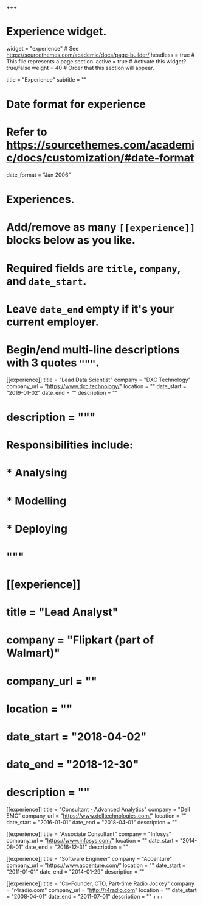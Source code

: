 +++
# Experience widget.
widget = "experience"  # See https://sourcethemes.com/academic/docs/page-builder/
headless = true  # This file represents a page section.
active = true  # Activate this widget? true/false
weight = 40  # Order that this section will appear.

title = "Experience"
subtitle = ""

# Date format for experience
#   Refer to https://sourcethemes.com/academic/docs/customization/#date-format
date_format = "Jan 2006"

# Experiences.
#   Add/remove as many `[[experience]]` blocks below as you like.
#   Required fields are `title`, `company`, and `date_start`.
#   Leave `date_end` empty if it's your current employer.
#   Begin/end multi-line descriptions with 3 quotes `"""`.
[[experience]]
  title = "Lead Data Scientist"
  company = "DXC Technology"
  company_url = "https://www.dxc.technology/"
  location = ""
  date_start = "2019-01-02"
  date_end = ""
  description = ""
#  description = """
#  Responsibilities include:
#  
#  * Analysing
#  * Modelling
#  * Deploying
#  """

# [[experience]]
#  title = "Lead Analyst"
#  company = "Flipkart (part of Walmart)"
#  company_url = ""
#  location = ""
#  date_start = "2018-04-02"
#  date_end = "2018-12-30"
#  description = ""

[[experience]]
  title = "Consultant - Advanced Analytics"
  company = "Dell EMC"
  company_url = "https://www.delltechnologies.com/"
  location = ""
  date_start = "2016-01-01"
  date_end = "2018-04-01"
  description = ""

[[experience]]
  title = "Associate Consultant"
  company = "Infosys"
  company_url = "https://www.infosys.com/"
  location = ""
  date_start = "2014-08-01"
  date_end = "2016-12-31"
  description = ""

[[experience]]
  title = "Software Engineer"
  company = "Accenture"
  company_url = "https://www.accenture.com/"
  location = ""
  date_start = "2011-01-01"
  date_end = "2014-01-29"
  description = ""

[[experience]]
  title = "Co-Founder, CTO, Part-time Radio Jockey"
  company = "r4radio.com"
  company_url = "http://r4radio.com"
  location = ""
  date_start = "2008-04-01"
  date_end = "2011-07-01"
  description = ""
+++
